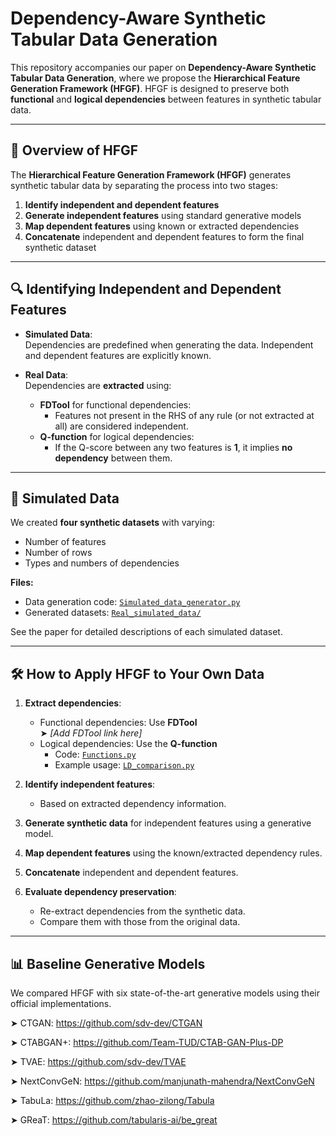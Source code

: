 # Dependency-Aware Synthetic Tabular Data Generation

This repository accompanies our paper on **Dependency-Aware Synthetic Tabular Data Generation**, where we propose the **Hierarchical Feature Generation Framework (HFGF)**. HFGF is designed to preserve both **functional** and **logical dependencies** between features in synthetic tabular data.

---

## 🚀 Overview of HFGF

The **Hierarchical Feature Generation Framework (HFGF)** generates synthetic tabular data by separating the process into two stages:

1. **Identify independent and dependent features**
2. **Generate independent features** using standard generative models
3. **Map dependent features** using known or extracted dependencies
4. **Concatenate** independent and dependent features to form the final synthetic dataset

---

## 🔍 Identifying Independent and Dependent Features

- **Simulated Data**:  
  Dependencies are predefined when generating the data. Independent and dependent features are explicitly known.

- **Real Data**:  
  Dependencies are **extracted** using:
  - **FDTool** for functional dependencies:
    - Features not present in the RHS of any rule (or not extracted at all) are considered independent.
  - **Q-function** for logical dependencies:
    - If the Q-score between any two features is **1**, it implies **no dependency** between them.

---

## 🧪 Simulated Data

We created **four synthetic datasets** with varying:
- Number of features
- Number of rows
- Types and numbers of dependencies

**Files:**
- Data generation code: [`Simulated_data_generator.py`](./Simulated_data_generator.py)
- Generated datasets: [`Real_simulated_data/`](./Real_simulated_data/)

See the paper for detailed descriptions of each simulated dataset.

---

## 🛠️ How to Apply HFGF to Your Own Data

1. **Extract dependencies**:
   - Functional dependencies: Use **FDTool**  
     ➤ *[Add FDTool link here]*
   - Logical dependencies: Use the **Q-function**  
     - Code: [`Functions.py`](./Functions.py)  
     - Example usage: [`LD_comparison.py`](./LD_comparison.py)

2. **Identify independent features**:
   - Based on extracted dependency information.

3. **Generate synthetic data** for independent features using a generative model.

4. **Map dependent features** using the known/extracted dependency rules.

5. **Concatenate** independent and dependent features.

6. **Evaluate dependency preservation**:
   - Re-extract dependencies from the synthetic data.
   - Compare them with those from the original data.

---

## 📊 Baseline Generative Models

We compared HFGF with six state-of-the-art generative models using their official implementations.

➤ CTGAN: https://github.com/sdv-dev/CTGAN

➤ CTABGAN+: https://github.com/Team-TUD/CTAB-GAN-Plus-DP

➤ TVAE:  https://github.com/sdv-dev/TVAE

➤ NextConvGeN: https://github.com/manjunath-mahendra/NextConvGeN

➤ TabuLa: https://github.com/zhao-zilong/Tabula

➤ GReaT: https://github.com/tabularis-ai/be_great




